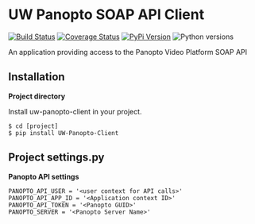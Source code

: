 # UW Panopto SOAP API Client

[![Build Status](https://github.com/uw-it-aca/uw-panopto-client/workflows/tests/badge.svg?branch=main)](https://github.com/uw-it-aca/uw-panopto-client/actions)
[![Coverage Status](https://coveralls.io/repos/uw-it-aca/uw-panopto-client/badge.svg?branch=main)](https://coveralls.io/r/uw-it-aca/uw-panopto-client?branch=main)
[![PyPi Version](https://img.shields.io/pypi/v/uw-panopto-client.svg)](https://pypi.python.org/pypi/uw-panopto-client)
![Python versions](https://img.shields.io/badge/python-3.10-blue.svg)

An application providing access to the Panopto Video Platform SOAP API

Installation
------------

**Project directory**

Install uw-panopto-client in your project.

    $ cd [project]
    $ pip install UW-Panopto-Client

Project settings.py
------------------

**Panopto API settings**

    PANOPTO_API_USER = '<user context for API calls>'
    PANOPTO_API_APP_ID = '<Application context ID>'
    PANOPTO_API_TOKEN = '<Panopto GUID>'
    PANOPTO_SERVER = '<Panopto Server Name>'
